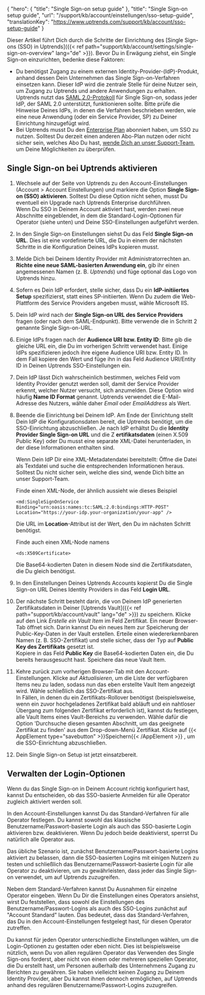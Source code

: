 {
  "hero": {
    "title": "Single Sign-on setup guide"
  },
  "title": "Single Sign-on setup guide",
  "url": "/support/kb/account/einstellungen/sso-setup-guide",
  "translationKey": "https://www.uptrends.com/support/kb/account/sso-setup-guide"
}

Dieser Artikel führt Dich durch die Schritte der Einrichtung des [Single Sign-ons (SSO) in Uptrends]({{< ref path="support/kb/account/settings/single-sign-on-overview" lang="de" >}}). Bevor Du in Erwägung ziehst, ein Single Sign-on einzurichten, bedenke diese Faktoren:

-   Du benötigst Zugang zu einem externen Identity-Provider-(IdP)-Produkt, anhand dessen Dein Unternehmen das Single Sign-on-Verfahren einsetzen kann. Dieser IdP wird die zentrale Stelle für deine Nutzer sein, um Zugang zu Uptrends und andere Anwendungen zu erhalten. Uptrends nutzt das [SAML 2.0-Protokoll](https://de.wikipedia.org/wiki/Security_Assertion_Markup_Language) für Single Sign-on, sodass jeder IdP, der SAML 2.0 unterstützt, funktionieren sollte. Bitte prüfe die Hinweise Deines IdPs, in denen die Verfahren beschrieben werden, wie eine neue Anwendung (oder ein Service Provider, SP) zu Deiner Einrichtung hinzugefügt wird.
-   Bei Uptrends musst Du den [Enterprise Plan](/preise) abonniert haben, um SSO zu nutzen. Solltest Du derzeit einen anderen Abo-Plan nutzen oder nicht sicher sein, welches Abo Du hast, [wende Dich an unser Support-Team](/contact), um Deine Möglichkeiten zu überprüfen.

## Single Sign-on bei Uptrends aktivieren

1.  Wechsele auf der Seite von Uptrends zu den Account-Einstellungen (Account > Account Einstellungen) und markiere die Option **Single Sign-on (SSO) aktivieren**. Solltest Du diese Option nicht sehen, musst Du eventuell ein Upgrade nach Uptrends Enterprise durchführen.  
    Wenn Du SSO in Deinem Account aktiviert hast, werden zwei neue Abschnitte eingeblendet, in dem die Standard-Login-Optionen für Operator (siehe unten) und Deine SSO-Einstellungen aufgeführt werden.

2.  In den Single Sign-on Einstellungen siehst Du das Feld **Single Sign-on URL**. Dies ist eine vordefinierte URL, die Du in einem der nächsten Schritte in die Konfiguration Deines IdPs kopieren musst.

3.  Melde Dich bei Deinem Identity Provider mit Administratorrechten an. **Richte eine neue SAML-basierten Anwendung ein**, gib ihr einen angemessenen Namen (z. B. *Uptrends*) und füge optional das Logo von Uptrends hinzu.

4.  Sofern es Dein IdP erfordert, stelle sicher, dass Du ein **IdP-initiiertes Setup** spezifizierst, statt eines SP-initiierten. Wenn Du zudem die Web-Plattform des Service Providers angeben musst, wähle Microsoft IIS.

5.  Dein IdP wird nach der **Single Sign-on URL des Service Providers** fragen (oder nach dem SAML-Endpunkt). Bitte verwende die in Schritt 2 genannte Single Sign-on-URL.

6.  Einige IdPs fragen nach der **Audience URI bzw. Entity ID**: Bitte gib die gleiche URL ein, die Du im vorherigen Schritt verwendet hast. Einige IdPs spezifizieren jedoch ihre eigene Audience URI bzw. Entity ID. In dem Fall kopiere den Wert und füge ihn in das Feld Audience URI/Entity ID in Deinen Uptrends SSO-Einstellungen ein.

7.  Dein IdP lässt Dich wahrscheinlich bestimmen, welches Feld vom Identity Provider genutzt werden soll, damit der Service Provider erkennt, welcher Nutzer versucht, sich anzumelden. Diese Option wird häufig **Name ID Format** genannt. Uptrends verwendet die E-Mail-Adresse des Nutzers, wähle daher *Email* oder *EmailAddress* als Wert.

8.  Beende die Einrichtung bei Deinem IdP. Am Ende der Einrichtung stellt Dein IdP die Konfigurationsdaten bereit, die Uptrends benötigt, um die SSO-Einrichtung abzuschließen. Je nach IdP erhältst Du die **Identity Provider Single Sign-on URL** und die Z **ertifikatsdaten** (einen X.509 Public Key) oder Du musst eine separate XML-Datei herunterladen, in der diese Informationen enthalten sind.  

    Wenn Dein IdP Dir eine XML-Metadatendatei bereitstellt: Öffne die Datei als Textdatei und suche die entsprechenden Informationen heraus. Solltest Du nicht sicher sein, welche dies sind, wende Dich bitte an unser Support-Team. 

    Finde einen XML-Node, der ähnlich aussieht wie dieses Beispiel

    `<md:SingleSignOnService Binding="urn:oasis:names:tc:SAML:2.0:bindings:HTTP-POST" Location="https://your-idp.your-organization/your-app" />`

    Die URL im **Location**-Attribut ist der Wert, den Du im nächsten Schritt benötigst.

    Finde auch einen XML-Node namens

    `<ds:X509Certificate>`

    Die Base64-kodierten Daten in diesem Node sind die Zertifikatsdaten, die Du gleich benötigst.

9.  In den Einstellungen Deines Uptrends Accounts kopierst Du die Single Sign-on URL Deines Identity Providers in das Feld **Login URL**. 

10.  Der nächste Schritt besteht darin, die von Deinem IdP generierten Zertifikatsdaten in Deiner [Uptrends Vault]({{< ref path="support/kb/account/vault" lang="de" >}}) zu speichern.  Klicke auf den Link *Erstelle ein Vault Item* im Feld Zertifikat. Ein neuer Browser-Tab öffnet sich. Darin kannst Du ein neues Item zur Speicherung der Public-Key-Daten in der Vault erstellen. Erteile einen wiedererkennbaren Namen (z. B. SSO-Zertifikat) und stelle sicher, dass der Typ auf **Public Key des Zertifikats** gesetzt ist.  
    Kopiere in das Feld **Public Key** die Base64-kodierten Daten ein, die Du bereits herausgesucht hast.  Speichere das neue Vault Item. 

11. Kehre zurück zum vorherigen Browser-Tab mit den Account-Einstellungen. Klicke auf *Aktualisieren*, um die Liste der verfügbaren Items neu zu laden, sodass nun das eben erstellte Vault Item angezeigt wird. Wähle schließlich das SSO-Zertifikat aus.  
    In Fällen, in denen du ein Zertifikats-Rollover benötigst (beispielsweise, wenn ein zuvor hochgeladenes Zertifikat bald abläuft und ein nahtloser Übergang zum folgenden Zertifikat erforderlich ist), kannst du festlegen, alle Vault Items eines Vault-Bereichs zu verwenden. Wähle dafür die Option 'Durchsuche diesen gesamten Abschnitt, um das geeignete Zertifikat zu finden' aus dem Drop-down-Menü Zertifikat. Klicke auf {{< AppElement type="savebutton" >}}Speichern{{< /AppElement >}} , um die SSO-Einrichtung abzuschließen.

12.  Dein Single Sign-on Setup ist jetzt einsatzbereit. 

## Verwalten der Login-Optionen 

Wenn du das Single Sign-on in Deinem Account richtig konfiguriert hast, kannst Du entscheiden, ob das SSO-basierte Anmelden für alle Operator zugleich aktiviert werden soll. 

In den Account-Einstellungen kannst Du das Standard-Verfahren für alle Operator festlegen. Du kannst sowohl das klassische Benutzername/Passwort-basierte Login als auch das SSO-basierte Login aktivieren bzw. deaktivieren. Wenn Du jedoch beide deaktivierst, sperrst Du natürlich alle Operator aus. 

Das übliche Szenario ist, zunächst Benutzername/Passwort-basierte Logins aktiviert zu belassen, dann die SSO-basierten Logins mit einigen Nutzern zu testen und schließlich das Benutzername/Passwort-basierte Login für alle Operator zu deaktivieren, um zu gewährleisten, dass jeder das Single Sign-on verwendet, um auf Uptrends zuzugreifen. 

Neben dem Standard-Verfahren kannst Du Ausnahmen für einzelne Operator eingeben. Wenn Du Dir die Einstellungen eines Operators ansiehst, wirst Du feststellen, dass sowohl die Einstellungen des Benutzername/Passwort-Logins als auch des SSO-Logins zunächst auf "Account Standard" lauten. Das bedeutet, dass das Standard-Verfahren, das Du in den Account-Einstellungen festgelegt hast, für diesen Operator zutreffen. 

Du kannst für jeden Operator unterschiedliche Einstellungen wählen, um die Login-Optionen zu gestatten oder eben nicht. Dies ist beispielsweise nützlich, wenn Du von allen regulären Operator das Verwenden des Single Sign-ons forderst, aber nicht von einem oder mehreren speziellen Operator, die Du erstellt hast, um Personen außerhalb des Unternehmens Zugang zu Berichten zu gewähren. Sie haben vielleicht keinen Zugang zu Deinem Identity Provider, aber Du kannst ihnen dennoch ermöglichen, auf Uptrends anhand des regulären Benutzername/Passwort-Logins zuzugreifen.
